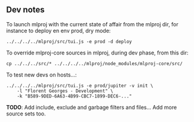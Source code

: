 ## Dev notes

To launch mlproj with the current state of affair from the mlproj dir, for
instance to deploy en env prod, dry mode:

    ../../../../mlproj/src/tui.js -e prod -d deploy

To override mlproj-core sources in mlproj, during dev phase, from this dir:

    cp ../../../src/* ../../../../mlproj/node_modules/mlproj-core/src/

To test new devs on hosts...:

    ../../../../mlproj/src/tui.js -e prod/jupiter -v init \
        -l "Florent Georges - Development" \
        -k "B589-9DED-6A63-4B99-CBC7-1899-DEC6-..."

**TODO**: Add include, exclude and garbage filters and files...  Add more source
sets too.
